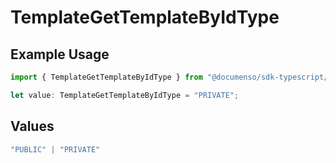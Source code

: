 # TemplateGetTemplateByIdType

## Example Usage

```typescript
import { TemplateGetTemplateByIdType } from "@documenso/sdk-typescript/models/operations";

let value: TemplateGetTemplateByIdType = "PRIVATE";
```

## Values

```typescript
"PUBLIC" | "PRIVATE"
```
